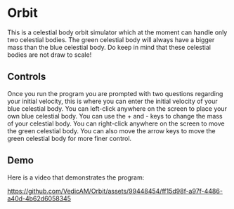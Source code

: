 # Orbit
This is a celestial body orbit simulator which at the moment can handle only two celestial bodies. The green celestial body will always have a bigger mass than the blue celestial body. Do keep in mind that these celestial bodies are not draw to scale!

## Controls
Once you run the program you are prompted with two questions regarding your initial velocity, this is where you can enter the initial velocity of your blue celestial body. You can left-click anywhere on the screen to place your own blue celestial body. You can use the + and - keys to change the mass of your celestial body. You can right-click anywhere on the screen to move the green celestial body. You can also move the arrow keys to move the green celestial body for more finer control.

## Demo
Here is a video that demonstrates the program:

https://github.com/VedicAM/Orbit/assets/99448454/ff15d98f-a97f-4486-a40d-4b62d6058345

